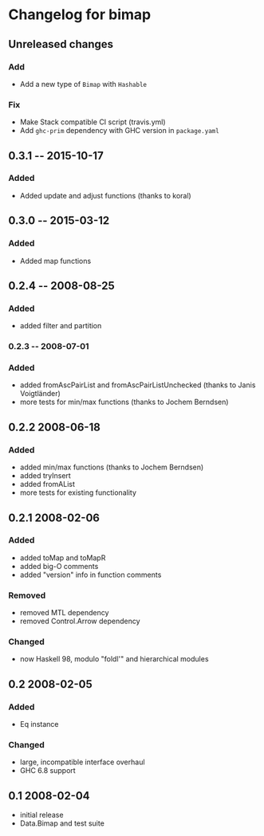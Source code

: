 Changelog for bimap
====

## Unreleased changes

### Add
* Add a new type of `Bimap` with `Hashable`

### Fix
* Make Stack compatible CI script (travis.yml)
* Add `ghc-prim` dependency with GHC version in `package.yaml`

## 0.3.1 -- 2015-10-17

### Added
* Added update and adjust functions (thanks to koral)

## 0.3.0 -- 2015-03-12

### Added
* Added map functions

## 0.2.4 -- 2008-08-25

### Added
* added filter and partition

### 0.2.3 -- 2008-07-01

### Added
* added fromAscPairList and fromAscPairListUnchecked
    (thanks to Janis Voigtländer)
* more tests for min/max functions (thanks to Jochem Berndsen)

## 0.2.2 2008-06-18

### Added
* added min/max functions (thanks to Jochem Berndsen)
* added tryInsert
* added fromAList
* more tests for existing functionality

## 0.2.1 2008-02-06

### Added
* added toMap and toMapR
* added big-O comments
* added "version" info in function comments

### Removed
* removed MTL dependency
* removed Control.Arrow dependency

### Changed
* now Haskell 98, modulo "foldl'" and hierarchical modules

## 0.2 2008-02-05

### Added
* Eq instance

### Changed
* large, incompatible interface overhaul
* GHC 6.8 support

## 0.1 2008-02-04

* initial release
* Data.Bimap and test suite
